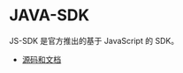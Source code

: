# JAVA-SDK

JS-SDK 是官方推出的基于 JavaScript 的 SDK。

* [源码和文档](https://github.com/HuobiGroup/huobi-chain-java-sdk)
